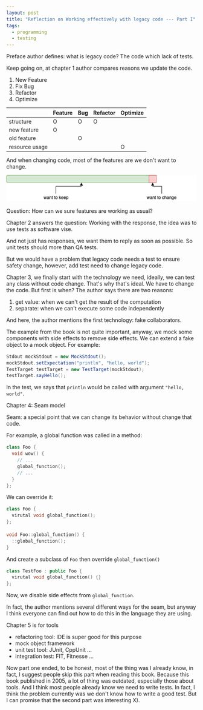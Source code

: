 ```yaml
---
layout: post
title: "Reflection on Working effectively with legacy code --- Part I"
tags:
  - programming
  - testing
---
```


Preface author defines: what is legacy code? The code which lack of tests.

Keep going on, at chapter 1 author compares reasons we update the code.

1. New Feature
2. Fix Bug
3. Refactor
4. Optimize

|                | Feature | Bug | Refactor | Optimize |
| -------------- | ------- | --- | -------- | -------- |
| structure      | O       | O   | O        |          |
| new feature    | O       |     |          |          |
| old feature    |         | O   |          |          |
| resource usage |         |     |          | O        |

And when changing code, most of the features are we don't want to change.

![](/assets/images/working-effectively-with-legacy-code/figure1.png)

Question: How can we sure features are working as usual?

Chapter 2 answers the question: Working with the response, the idea was to use tests as software vise.

And not just has responses, we want them to reply as soon as possible. So unit tests should more than QA tests.

But we would have a problem that legacy code needs a test to ensure safety change, however, add test need to change legacy code.

Chapter 3, we finally start with the technology we need, ideally, we can test any class without code change. That's why that's ideal. We have to change the code. But first is when? The author says there are two reasons:

1. get value: when we can't get the result of the computation
2. separate: when we can't execute some code independently

And here, the author mentions the first technology: fake collaborators.

The example from the book is not quite important, anyway, we mock some components with side effects to remove side effects. We can extend a fake object to a mock object. For example:

```java
Stdout mockStdout = new MockStdout();
mockStdout.setExpectation("println", "hello, world");
TestTarget testTarget = new TestTarget(mockStdout);
testTarget.sayHello();
```

In the test, we says that `println` would be called with argument `"hello, world"`.

Chapter 4: Seam model

Seam: a special point that we can change its behavior without change that code.

For example, a global function was called in a method:

```cpp
class Foo {
  void wow() {
    // ...
    global_function();
    // ...
  }
};
```

We can override it:

```cpp
class Foo {
  virutal void global_function();
};

void Foo::global_function() {
  ::global_function();
}
```

And create a subclass of `Foo` then override `global_function()`

```cpp
class TestFoo : public Foo {
  virutal void global_function() {}
};
```

Now, we disable side effects from `global_function`.

In fact, the author mentions several different ways for the seam, but anyway I think everyone can find out how to do this in the language they are using.

Chapter 5 is for tools

- refactoring tool: IDE is super good for this purpose
- mock object framework
- unit test tool: JUnit, CppUnit ...
- integration test: FIT, Fitnesse ...

Now part one ended, to be honest, most of the thing was I already know, in fact, I suggest people skip this part when reading this book. Because this book published in 2005, a lot of thing was outdated, especially those about tools. And I think most people already know we need to write tests. In fact, I think the problem currently was we don't know how to write a good test. But I can promise that the second part was interesting X).

